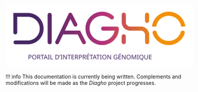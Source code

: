 ![Logo Diagho](images/Diagho_logo.svg)

!!! info
    This documentation is currently being written. Complements and modifications will be made as the _Diagho_ project progresses.
